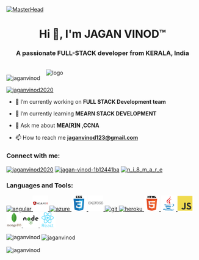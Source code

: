 [![MasterHead](https://camo.githubusercontent.com/c1d5e9bcfd8bd9c5cd549a25f15a8a72a12a0d55b81e35ed75ffe212435934eb/68747470733a2f2f7472697379612e636f6d2f6d79696d672f6368696c642f5765627369746525323044657369676e2e676966)](https://rishavchanda.io)
<h1 align="center">Hi 👋, I'm JAGAN VINOD™</h1>
<h3 align="center">A passionate FULL-STACK developer from KERALA, India</h3><br>
<img align="right" width="400"  src="https://media3.giphy.com/media/v1.Y2lkPTc5MGI3NjExdm5pNzduNG40NHRoMmVyeGhnZ2VrZWlrdG9oNnp0cDRsamh2aDY3dSZlcD12MV9pbnRlcm5hbF9naWZfYnlfaWQmY3Q9Zw/f3iwJFOVOwuy7K6FFw/giphy.webp" alt="logo">



<p align="left"> <img src="https://komarev.com/ghpvc/?username=jaganvinod&label=Profile%20views&color=0e75b6&style=flat" alt="jaganvinod" /> </p>

<p align="left"> <a href="https://twitter.com/jaganvinod2020" target="blank"><img src="https://img.shields.io/twitter/follow/jaganvinod2020?logo=twitter&style=for-the-badge" alt="jaganvinod2020" /></a> </p>

- 🔭 I’m currently working on **FULL STACK Development team**

- 🌱 I’m currently learning **MEARN STACK DEVELOPMENT**

- 💬 Ask me about **MEA[R]N ,CCNA**

- 📫 How to reach me **jaganvinod123@gmail.com**

<h3 align="left">Connect with me:</h3>
<p align="left">
<a href="https://twitter.com/jaganvinod2020" target="blank"><img align="center" src="https://raw.githubusercontent.com/rahuldkjain/github-profile-readme-generator/master/src/images/icons/Social/twitter.svg" alt="jaganvinod2020" height="30" width="40" /></a>
<a href="https://linkedin.com/in/jagan-vinod-1b12441ba" target="blank"><img align="center" src="https://raw.githubusercontent.com/rahuldkjain/github-profile-readme-generator/master/src/images/icons/Social/linked-in-alt.svg" alt="jagan-vinod-1b12441ba" height="30" width="40" /></a>
<a href="https://instagram.com/n_i_8_m_a_r_e" target="blank"><img align="center" src="https://raw.githubusercontent.com/rahuldkjain/github-profile-readme-generator/master/src/images/icons/Social/instagram.svg" alt="n_i_8_m_a_r_e" height="30" width="40" /></a>
</p>

<h3 align="left">Languages and Tools:</h3>
<p align="left"> <a href="https://angular.io" target="_blank" rel="noreferrer"> <img src="https://angular.io/assets/images/logos/angular/angular.svg" alt="angular" width="40" height="40"/> </a> <a href="https://angular.io" target="_blank" rel="noreferrer"> <img src="https://raw.githubusercontent.com/devicons/devicon/master/icons/angularjs/angularjs-original-wordmark.svg" alt="angularjs" width="40" height="40"/> </a> <a href="https://azure.microsoft.com/en-in/" target="_blank" rel="noreferrer"> <img src="https://www.vectorlogo.zone/logos/microsoft_azure/microsoft_azure-icon.svg" alt="azure" width="40" height="40"/> </a> <a href="https://www.w3schools.com/css/" target="_blank" rel="noreferrer"> <img src="https://raw.githubusercontent.com/devicons/devicon/master/icons/css3/css3-original-wordmark.svg" alt="css3" width="40" height="40"/> </a> <a href="https://expressjs.com" target="_blank" rel="noreferrer"> <img src="https://raw.githubusercontent.com/devicons/devicon/master/icons/express/express-original-wordmark.svg" alt="express" width="40" height="40"/> </a> <a href="https://git-scm.com/" target="_blank" rel="noreferrer"> <img src="https://www.vectorlogo.zone/logos/git-scm/git-scm-icon.svg" alt="git" width="40" height="40"/> </a> <a href="https://heroku.com" target="_blank" rel="noreferrer"> <img src="https://www.vectorlogo.zone/logos/heroku/heroku-icon.svg" alt="heroku" width="40" height="40"/> </a> <a href="https://www.w3.org/html/" target="_blank" rel="noreferrer"> <img src="https://raw.githubusercontent.com/devicons/devicon/master/icons/html5/html5-original-wordmark.svg" alt="html5" width="40" height="40"/> </a> <a href="https://www.java.com" target="_blank" rel="noreferrer"> <img src="https://raw.githubusercontent.com/devicons/devicon/master/icons/java/java-original.svg" alt="java" width="40" height="40"/> </a> <a href="https://developer.mozilla.org/en-US/docs/Web/JavaScript" target="_blank" rel="noreferrer"> <img src="https://raw.githubusercontent.com/devicons/devicon/master/icons/javascript/javascript-original.svg" alt="javascript" width="40" height="40"/> </a> <a href="https://www.mongodb.com/" target="_blank" rel="noreferrer"> <img src="https://raw.githubusercontent.com/devicons/devicon/master/icons/mongodb/mongodb-original-wordmark.svg" alt="mongodb" width="40" height="40"/> </a> <a href="https://nodejs.org" target="_blank" rel="noreferrer"> <img src="https://raw.githubusercontent.com/devicons/devicon/master/icons/nodejs/nodejs-original-wordmark.svg" alt="nodejs" width="40" height="40"/> </a> <a href="https://reactjs.org/" target="_blank" rel="noreferrer"> <img src="https://raw.githubusercontent.com/devicons/devicon/master/icons/react/react-original-wordmark.svg" alt="react" width="40" height="40"/> </a> </p>

<p><img align="left" src="https://github-readme-stats.vercel.app/api/top-langs?username=jaganvinod&show_icons=true&locale=en&layout=compact" alt="jaganvinod" /></p>

<p>&nbsp;<img align="center" src="https://github-readme-stats.vercel.app/api?username=jaganvinod&show_icons=true&locale=en" alt="jaganvinod" /></p>

<p><img align="center" src="https://github-readme-streak-stats.herokuapp.com/?user=jaganvinod&" alt="jaganvinod" /></p>

